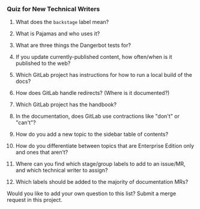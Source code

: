 ### Quiz for New Technical Writers

1. What does the `backstage` label mean?

1. What is Pajamas and who uses it?

1. What are three things the Dangerbot tests for?

1. If you update currently-published content, how often/when is it published to the web?

1. Which GitLab project has instructions for how to run a local build of the docs?

1. How does GitLab handle redirects? (Where is it documented?)

1. Which GitLab project has the handbook?

1. In the documentation, does GitLab use contractions like "don't" or "can't"?

1. How do you add a new topic to the sidebar table of contents?

1. How do you differentiate between topics that are Enterprise Edition only and ones that aren’t?

1. Where can you find which stage/group labels to add to an issue/MR, and which technical writer to assign?

1. Which labels should be added to the majority of documentation MRs?

Would you like to add your own question to this list? Submit a merge request in this project.
